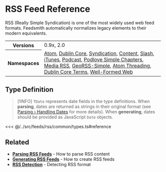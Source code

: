 # RSS Feed Reference

RSS (Really Simple Syndication) is one of the most widely used web feed formats. Feedsmith automatically normalizes legacy elements to their modern equivalents.

<table>
  <tbody>
    <tr>
      <th>Versions</th>
      <td>0.9x, 2.0</td>
    </tr>
    <tr>
      <th>Namespaces</th>
      <td>
        <a href="/reference/namespaces/atom">Atom</a>,
        <a href="/reference/namespaces/dc">Dublin Core</a>,
        <a href="/reference/namespaces/sy">Syndication</a>,
        <a href="/reference/namespaces/content">Content</a>,
        <a href="/reference/namespaces/slash">Slash</a>,
        <a href="/reference/namespaces/itunes">iTunes</a>,
        <a href="/reference/namespaces/podcast">Podcast</a>,
        <a href="/reference/namespaces/psc">Podlove Simple Chapters</a>,
        <a href="/reference/namespaces/media">Media RSS</a>,
        <a href="/reference/namespaces/georss">GeoRSS-Simple</a>,
        <a href="/reference/namespaces/thr">Atom Threading</a>,
        <a href="/reference/namespaces/dcterms">Dublin Core Terms</a>,
        <a href="/reference/namespaces/wfw">Well-Formed Web</a>
      </td>
    </tr>
  </tbody>
</table>

## Type Definition

> [!INFO]
> `TDate` represents date fields in the type definitions. When **parsing**, dates are returned as strings in their original format (see [Parsing › Handling Dates](/parsing/dates) for more details). When **generating**, dates should be provided as JavaScript `Date` objects.

<<< @/../src/feeds/rss/common/types.ts#reference


## Related

- **[Parsing RSS Feeds](/parsing/#rss)** - How to parse RSS content
- **[Generating RSS Feeds](/generating/#rss)** - How to create RSS feeds
- **[RSS Detection](/parsing/detecting#rss)** - Detecting RSS format
